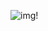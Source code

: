 ![img!](https://animesher.com/orig/1/171/1715/17156/animesher.com_kawaii-anime-girl-kawaii-girl-cute-1715679.png)
